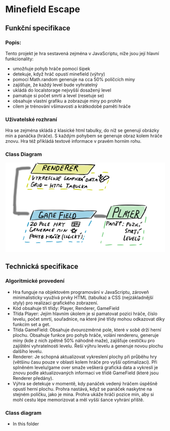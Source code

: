 Minefield Escape
=============

Funkční specifikace
-------------------


### Popis:

Tento projekt je hra sestavená zejména v JavaScriptu, níže jsou její hlavní funkcionality:

*   umožňuje pohyb hráče pomocí šipek
*   detekuje, když hráč opustí minefield (výhry)
*   pomocí Math.random generuje na cca 50% políčcích miny
*   zajišťuje, že každý level bude vyhratelný
*   ukládá do localstorage nejvyšší dosažený level 
*   pamatuje si počet smrtí a level (resetuje se)
*   obsahuje vlastní grafiku a zobrazuje miny po prohře
*   cílem je trénování všímavosti a krátkodobé paměti hráče


### Uživatelské rozhraní

Hra se zejména skládá z klasické html tabulky, do níž se generují obrázky min a panáčka (hráče). S každým pohybem se generuje obraz kolem hráče znovu. Hra též přikládá textové informace v pravém horním rohu.


### Class Diagram

![Class Diagram](Class_Diagram_MinefieldEscape.png)


Technická specifikace
---------------------

### Algoritmické provedení

*   Hra funguje na objektovém programování v JavaScriptu, zároveň minimalisticky využívá prvky HTML (tabulka) a CSS (nejzákladnější styly) pro realizaci grafického zobrazení. 
*   Kód obsahuje tři třídy: Player, Renderer, GameField
*   Třída Player: Jejím hlavním úkolem je si pamatovat pozici hráče, číslo levelu, počet smrtí, souřadnice, na které jiné třídy mohou odkazovat díky funkcím set a get.
*   Třída GameField: Obsahuje dvourozměrné pole, které v sobě drží herní plochu. Obsahuje funkce pro pohyb hráče, volání rendereru, generuje miny (kde z nich zpětně 50% náhodně maže), zajišťuje cestičku pro zajištění vyhratelnosti levelu. Řeší výhru levelu a generuje novou plochu dalšího levelu.
*   Renderer: Je schopná aktualizovat vykreslení plochy při průběhu hry (většinu času pouze v oblasti kolem hráče pro vyšší optimalizaci). Při splněném levelu/game over smaže veškerá grafická data a vykreslí je znovu podle aktualizovaných informací ve třídě GameField (které jsou Renderer předány). 
*   Výhra se detekuje v momentě, kdy panáček vedený hráčem úspěšně opustí herní plochu. Prohra nastává, když se panáček naskytne na stejném políčku, jako je mina. Prohra ukáže hráči pozice min, aby si mohl cestu lépe memorizovat a měl vyšší šance vyhrání příště.


### Class diagram

*   In this folder




